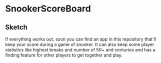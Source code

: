 # SnookerScoreBoard
## Sketch
If everything works out, soon you can find an app in this repository that'll keep your score during a game of snooker. It can also keep some player statistics like highest breaks and number of 50+ and centuries and has a finding feature for other players to get together and play.
